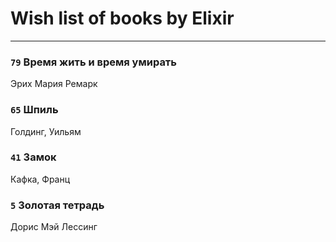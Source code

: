 # Wish list of books by Elixir
---

### `79` Время жить и время умирать
Эрих Мария Ремарк

### `65` Шпиль
Голдинг, Уильям

### `41` Замок
Кафка, Франц

### `5` Золотая тетрадь
Дорис Мэй Лессинг

